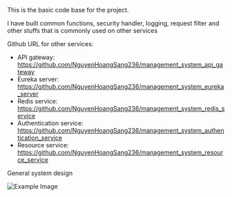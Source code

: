 This is the basic code base for the project. 

I have built common functions, security handler, logging, request filter and other stuffs that is commonly used on other services

Github URL for other services: 
- API gateway: https://github.com/NguyenHoangSang236/management_system_api_gateway
- Eureka server: https://github.com/NguyenHoangSang236/management_system_eureka_server
- Redis service: https://github.com/NguyenHoangSang236/management_system_redis_service
- Authentication service: https://github.com/NguyenHoangSang236/management_system_authentication_service
- Resource service: https://github.com/NguyenHoangSang236/management_system_resource_service

General system design

![Example Image](https://drive.google.com/uc?id=1IFjPfe3EmtF-NTx6Mx6NHYWe4s1NU3vr)
